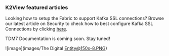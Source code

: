 ### K2View featured articles

Looking how to setup the Fabric to support Kafka SSL connections? Browse our latest article on Security to check how to best configure Kafka SSL Connections by clicking [here](https://github.com/k2view-academy/K2View-Academy/blob/Academy_6.4/articles/99_fabric_infras/devops/06_fabric_kafkaSSL_support.md).

TDM7 Documentation is coming soon. Stay tuned!

![image](images/The Digital Entity@150x-8.PNG)